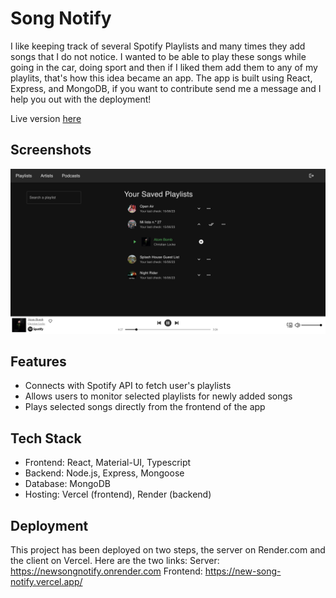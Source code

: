 # Song Notify

I like keeping track of several Spotify Playlists and many times they add songs that I do not notice. I wanted to be able to play these songs while going in the car, doing sport and then if I liked them add them to any of my playlits, that's how this idea became an app.
The app is built using React, Express, and MongoDB, if you want to contribute send me a message and I help you out with the deployment!

Live version [here](https://new-song-notify.vercel.app/)

## Screenshots

![Image of Form](./client/PlaylistPage.png)

## Features

- Connects with Spotify API to fetch user's playlists
- Allows users to monitor selected playlists for newly added songs
- Plays selected songs directly from the frontend of the app

## Tech Stack

- Frontend: React, Material-UI, Typescript
- Backend: Node.js, Express, Mongoose
- Database: MongoDB
- Hosting: Vercel (frontend), Render (backend)

## Deployment

This project has been deployed on two steps, the server on Render.com and the client on Vercel. Here are the two links:
Server: https://newsongnotify.onrender.com
Frontend: https://new-song-notify.vercel.app/
